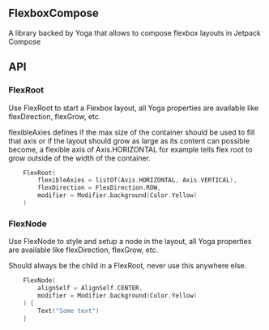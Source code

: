 ## FlexboxCompose

A library backed by Yoga that allows to compose flexbox layouts in Jetpack Compose

## API

### FlexRoot
Use FlexRoot to start a Flexbox layout, all Yoga properties are available like flexDirection, flexGrow, etc.

flexibleAxies defines if the max size of the container should be used to fill that axis or if the layout should grow as
large as its content can possible become, a flexible axis of Axis.HORIZONTAL for example tells flex root to grow outside of the width of the container.

```kotlin
    FlexRoot(
        flexibleAxies = listOf(Axis.HORIZONTAL, Axis.VERTICAL),
        flexDirection = FlexDirection.ROW,
        modifier = Modifier.background(Color.Yellow)
    )
```

### FlexNode
Use FlexNode to style and setup a node in the layout, all Yoga properties are available like flexDirection, flexGrow, etc.

Should always be the child in a FlexRoot, never use this anywhere else.

```kotlin
    FlexNode(
        alignSelf = AlignSelf.CENTER,
        modifier = Modifier.background(Color.Yellow)
    ) {
        Text("Some text")
    }
```